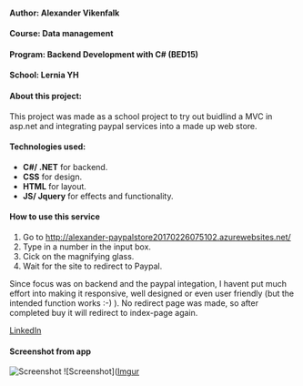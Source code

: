 
#### Author: Alexander Vikenfalk
#### Course: Data management
#### Program: Backend Development with C# (BED15)
#### School: Lernia YH

#### About this project: 
This project was made as a school project to try out buidlind a MVC in asp.net and integrating paypal services into a made up web store.

#### Technologies used: 
* **C#/ .NET** for backend. 
* **CSS** for design.
* **HTML** for layout.
* **JS/ Jquery** for effects and functionality. 

#### How to use this service ####
1. Go to http://alexander-paypalstore20170226075102.azurewebsites.net/
2. Type in a number in the input box.
3. Cick on the magnifying glass.
4. Wait for the site to redirect to Paypal.

Since focus was on backend and the paypal integation, I havent put much effort into making it responsive, well designed or even user friendly (but the intended function works :-) ). No redirect page was made, so after completed buy it will redirect to index-page again.

[LinkedIn](https://de.linkedin.com/in/alexander-vikenfalk-6b993b42)

#### Screenshot from app ####
![Screenshot]([Imgur](http://i.imgur.com/bNrOO7o.png))
![Screenshot]([Imgur]((http://i.imgur.com/S82XIhF.png))

